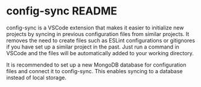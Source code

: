 # config-sync README

config-sync is a VSCode extension that makes it easier to initialize new projects by syncing in previous configuration files from similar projects. It removes the need to create files such as ESLint configurations or gitignores if you have set up a similar project in the past. Just run a command in VSCode and the files will be automatically added to your working directory.

It is recommended to set up a new MongoDB database for configuration files and connect it to config-sync. This enables syncing to a database instead of local storage.


